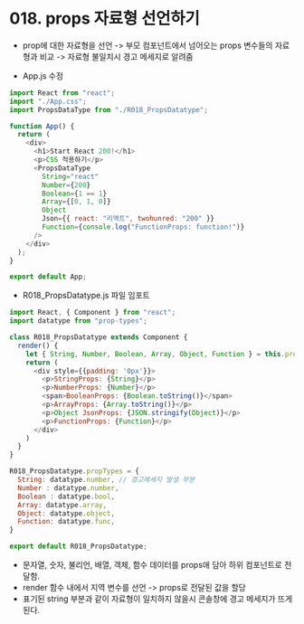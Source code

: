 # 018. props 자료형 선언하기

- prop에 대한 자료형을 선언 -> 부모 컴포넌트에서 넘어오는 props 변수들의 자료형과 비교 -> 자료형 불일치시 경고 메세지로 알려줌

- App.js 수정

```js
import React from "react";
import "./App.css";
import PropsDataType from "./R018_PropsDatatype";

function App() {
  return (
    <div>
      <h1>Start React 200!</h1>
      <p>CSS 적용하기</p>
      <PropsDataType
        String="react"
        Number={200}
        Boolean={1 == 1}
        Array={[0, 1, 0]}
        Object
        Json={{ react: "리액트", twohunred: "200" }}
        Function={console.log("FunctionProps: function!")}
      />
    </div>
  );
}

export default App;
```

- R018_PropsDatatype.js 파일 임포트

```js
import React, { Component } from "react";
import datatype from "prop-types";

class R018_PropsDatatype extends Component {
  render() {
    let { String, Number, Boolean, Array, Object, Function } = this.props;
    return (
      <div style={{padding: '0px'}}>
        <p>StringProps: {String}</p>
        <p>NumberProps: {Number}</p>
        <span>BooleanProps: {Boolean.toString()}</span>
        <p>ArrayProps: {Array.toString()}</p>
        <p>Object JsonProps: {JSON.stringify(Object)}</p>
        <p>FunctionProps: {Function}</p>
      </div>
    )
  }
}

R018_PropsDatatype.propTypes = {
  String: datatype.number, // 경고메세지 발생 부분
  Number : datatype.number,
  Boolean : datatype.bool,
  Array: datatype.array,
  Object: datatype.object,
  Function: datatype.func,
}

export default R018_PropsDatatype;


```

-  문자열, 숫자, 불리언, 배열, 객체, 함수 데이터를 props애 담아 하위 컴포넌트로 전달함.
- render 함수 내에서 지역 변수를 선언 -> props로 전달된 값을 할당
- 표기된 string 부분과 같이 자료형이 일치하지 않을시 콘솔창에 경고 메세지가 뜨게된다.